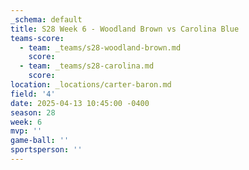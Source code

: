 ```yaml
---
_schema: default
title: S28 Week 6 - Woodland Brown vs Carolina Blue
teams-score:
  - team: _teams/s28-woodland-brown.md
    score:
  - team: _teams/s28-carolina.md
    score:
location: _locations/carter-baron.md
field: '4'
date: 2025-04-13 10:45:00 -0400
season: 28
week: 6
mvp: ''
game-ball: ''
sportsperson: ''
---
```

